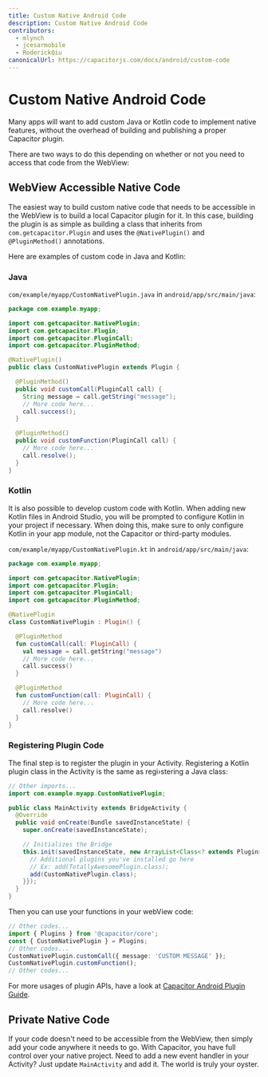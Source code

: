 ```yaml
---
title: Custom Native Android Code
description: Custom Native Android Code
contributors:
  - mlynch
  - jcesarmobile
  - RoderickQiu
canonicalUrl: https://capacitorjs.com/docs/android/custom-code
---
```


# Custom Native Android Code

Many apps will want to add custom Java or Kotlin code to implement native features, without the overhead of building and publishing a proper Capacitor plugin.

There are two ways to do this depending on whether or not you need to access that code from the WebView:

## WebView Accessible Native Code

The easiest way to build custom native code that needs to be accessible in the WebView is to build
a local Capacitor plugin for it. In this case, building the plugin is as simple as building a class
that inherits from `com.getcapacitor.Plugin` and uses the `@NativePlugin()` and `@PluginMethod()` annotations.

Here are examples of custom code in Java and Kotlin:

### Java

`com/example/myapp/CustomNativePlugin.java` in `android/app/src/main/java`:

```java
package com.example.myapp;

import com.getcapacitor.NativePlugin;
import com.getcapacitor.Plugin;
import com.getcapacitor.PluginCall;
import com.getcapacitor.PluginMethod;

@NativePlugin()
public class CustomNativePlugin extends Plugin {

  @PluginMethod()
  public void customCall(PluginCall call) {
    String message = call.getString("message");
    // More code here...
    call.success();
  }

  @PluginMethod()
  public void customFunction(PluginCall call) {
    // More code here...
    call.resolve();
  }
}
```

### Kotlin

It is also possible to develop custom code with Kotlin. When adding new Kotlin files in Android Studio, you will be prompted to configure Kotlin in your project if necessary. When doing this, make sure to only configure Kotlin in your app module, not the Capacitor or third-party modules.

`com/example/myapp/CustomNativePlugin.kt` in `android/app/src/main/java`:

```kotlin
package com.example.myapp;

import com.getcapacitor.NativePlugin;
import com.getcapacitor.Plugin;
import com.getcapacitor.PluginCall;
import com.getcapacitor.PluginMethod;

@NativePlugin
class CustomNativePlugin : Plugin() {

  @PluginMethod
  fun customCall(call: PluginCall) {
    val message = call.getString("message")
    // More code here...
    call.success()
  }

  @PluginMethod
  fun customFunction(call: PluginCall) {
    // More code here...
    call.resolve()
  }
}
```

### Registering Plugin Code

The final step is to register the plugin in your Activity. Registering a Kotlin plugin class in the Activity is the same as regi›stering a Java class:

```java
// Other imports...
import com.example.myapp.CustomNativePlugin;

public class MainActivity extends BridgeActivity {
  @Override
  public void onCreate(Bundle savedInstanceState) {
    super.onCreate(savedInstanceState);

    // Initializes the Bridge
    this.init(savedInstanceState, new ArrayList<Class<? extends Plugin>>() {{
      // Additional plugins you've installed go here
      // Ex: add(TotallyAwesomePlugin.class);
      add(CustomNativePlugin.class);
    }});
  }
}
```

Then you can use your functions in your webView code:

```typescript
// Other codes...
import { Plugins } from '@capacitor/core';
const { CustomNativePlugin } = Plugins;
// Other codes...
CustomNativePlugin.customCall({ message: 'CUSTOM MESSAGE' });
CustomNativePlugin.customFunction();
// Other codes...
```

For more usages of plugin APIs, have a look at [Capacitor Android Plugin Guide](/docs/plugins/android).

## Private Native Code

If your code doesn't need to be accessible from the WebView, then simply add your code anywhere it needs to go. With Capacitor, you have full
control over your native project. Need to add a new event handler in your Activity? Just update `MainActivity` and add it. The world is truly your oyster.

